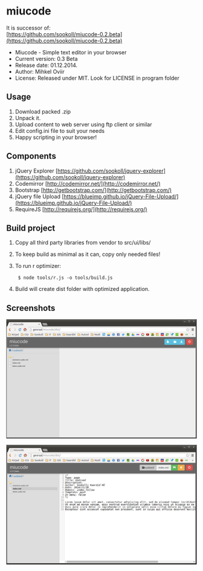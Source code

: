 miucode
================

It is successor of:  
[https://github.com/sookoll/miucode-0.2.beta](https://github.com/sookoll/miucode-0.2.beta)

* Miucode - Simple text editor in your browser
* Current version: 0.3 Beta
* Release date: 01.12.2014.
* Author: Mihkel Oviir
* License: Released under MIT. Look for LICENSE in program folder
 
## Usage

1. Download packed .zip
2. Unpack it.
3. Upload content to web server using ftp client or similar
4. Edit config.ini file to suit your needs
5. Happy scripting in your browser!

## Components

1. jQuery Explorer [https://github.com/sookoll/jquery-explorer](https://github.com/sookoll/jquery-explorer)
2. Codemirror [http://codemirror.net/](http://codemirror.net/)
3. Bootstrap [http://getbootstrap.com/](http://getbootstrap.com/)
4. jQuery file Upload [https://blueimp.github.io/jQuery-File-Upload/](https://blueimp.github.io/jQuery-File-Upload/)
5. RequireJS [http://requirejs.org/](http://requirejs.org/)

## Build project

1. Copy all third party libraries from vendor to src/ui/libs/
2. To keep build as minimal as it can, copy only needed files!
3. To run r optimizer:

        $ node tools/r.js -o tools/build.js
    
4. Build will create dist folder with optimized application.

## Screenshots

![](scr1.png)

![](scr2.png)